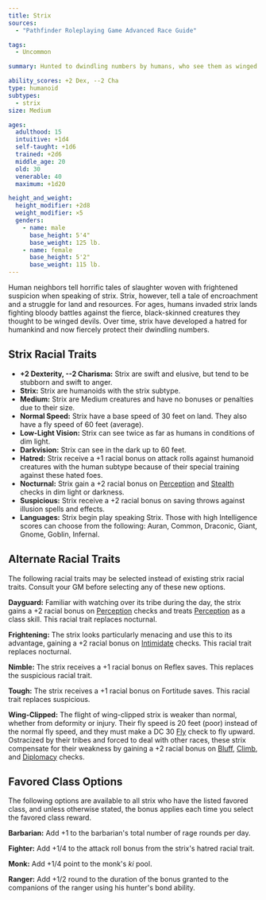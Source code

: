 ```yaml
---
title: Strix
sources:
  - "Pathfinder Roleplaying Game Advanced Race Guide"

tags:
  - Uncommon

summary: Hunted to dwindling numbers by humans, who see them as winged devils, strix are black-skinned masters of the nighttime sky. Their territorial conflicts have fueled their hatred for humans. This longstanding feud means that these nocturnal creatures often attack humans on sight.

ability_scores: +2 Dex, --2 Cha
type: humanoid
subtypes:
  - strix
size: Medium

ages:
  adulthood: 15
  intuitive: +1d4
  self-taught: +1d6
  trained: +2d6
  middle_age: 20
  old: 30
  venerable: 40
  maximum: +1d20

height_and_weight:
  height_modifier: +2d8
  weight_modifier: ×5
  genders:
    - name: male
      base_height: 5'4"
      base_weight: 125 lb.
    - name: female
      base_height: 5'2"
      base_weight: 115 lb.
---
```


Human neighbors tell horrific tales of slaughter woven with frightened suspicion when speaking of strix. Strix, however, tell a tale of encroachment and a struggle for land and resources. For ages, humans invaded strix lands fighting bloody battles against the fierce, black-skinned creatures they thought to be winged devils. Over time, strix have developed a hatred for humankind and now fiercely protect their dwindling numbers.

## Strix Racial Traits

- **+2 Dexterity, --2 Charisma:** Strix are swift and elusive, but tend to be stubborn and swift to anger.
- **Strix:** Strix are humanoids with the strix subtype.
- **Medium:** Strix are Medium creatures and have no bonuses or penalties due to their size.
- **Normal Speed:** Strix have a base speed of 30 feet on land. They also have a fly speed of 60 feet (average).
- **Low-Light Vision:** Strix can see twice as far as humans in conditions of dim light.
- **Darkvision:** Strix can see in the dark up to 60 feet.
- **Hatred:** Strix receive a +1 racial bonus on attack rolls against humanoid creatures with the human subtype because of their special training against these hated foes.
- **Nocturnal:** Strix gain a +2 racial bonus on [Perception](/skills/perception/) and [Stealth](/skills/stealth/) checks in dim light or darkness.
- **Suspicious:** Strix receive a +2 racial bonus on saving throws against illusion spells and effects.
- **Languages:** Strix begin play speaking Strix. Those with high Intelligence scores can choose from the following: Auran, Common, Draconic, Giant, Gnome, Goblin, Infernal.

## Alternate Racial Traits

The following racial traits may be selected instead of existing strix racial traits. Consult your GM before selecting any of these new options.

**Dayguard:** Familiar with watching over its tribe during the day, the strix gains a +2 racial bonus on [Perception](/skills/perception/) checks and treats [Perception](/skills/perception/) as a class skill. This racial trait replaces nocturnal.

**Frightening:** The strix looks particularly menacing and use this to its advantage, gaining a +2 racial bonus on [Intimidate](/skills/intimidate/) checks. This racial trait replaces nocturnal.

**Nimble:** The strix receives a +1 racial bonus on Reflex saves. This replaces the suspicious racial trait.

**Tough:** The strix receives a +1 racial bonus on Fortitude saves. This racial trait replaces suspicious.

**Wing-Clipped:** The flight of wing-clipped strix is weaker than normal, whether from deformity or injury. Their fly speed is 20 feet (poor) instead of the normal fly speed, and they must make a DC 30 [Fly](/skills/fly/) check to fly upward. Ostracized by their tribes and forced to deal with other races, these strix compensate for their weakness by gaining a +2 racial bonus on [Bluff](/skills/bluff/), [Climb](/skills/climb/), and [Diplomacy](/skills/diplomacy/) checks.

## Favored Class Options

The following options are available to all strix who have the listed favored class, and unless otherwise stated, the bonus applies each time you select the favored class reward.

**Barbarian:** Add +1 to the barbarian's total number of rage rounds per day.

**Fighter:** Add +1/4 to the attack roll bonus from the strix's hatred racial trait.

**Monk:** Add +1/4 point to the monk's *ki* pool.

**Ranger:** Add +1/2 round to the duration of the bonus granted to the companions of the ranger using his hunter's bond ability.
